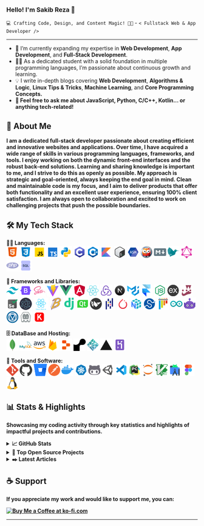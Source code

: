 <!-- ============ INTRO START ============ -->

<!-- greeting -->
<h3>Hello! I'm Sakib Reza 👋</h3>

<!-- tagline -->
`💻 Crafting Code, Design, and Content Magic! 🚀✨` - `< Fullstack Web & App Developer />`

<hr/>

<!-- activity -->
<ul>
  <li>🌱 I’m currently expanding my expertise in <b>Web Development</b>, <b>App Development</b>, and <b>Full-Stack Development</b>.</li>
  <li>👨‍🎓 As a dedicated student with a solid foundation in multiple programming languages, I’m passionate about continuous growth and learning.</li>
  <li>💡 I write in-depth blogs covering <b>Web Development</b>, <b>Algorithms & Logic</b>, <b>Linux Tips & Tricks</b>, <b>Machine Learning</b>, and <b>Core Programming Concepts.</li>
  <li>💬 Feel free to ask me about JavaScript, Python, C/C++, Kotlin... or anything tech-related!</li>
</ul>
<!-- ============ INTRO END ============ -->

<!-- ============ ABOUT START ============ -->
<h2>🚀 About Me</h2>
<p>I am a dedicated full-stack developer passionate about creating efficient and innovative websites and applications. Over time, I have acquired a wide range of skills in various programming languages, frameworks, and tools. I enjoy working on both the dynamic front-end interfaces and the robust back-end solutions. Learning and sharing knowledge is important to me, and I strive to do this as openly as possible. My approach is strategic and goal-oriented, always keeping the end goal in mind. Clean and maintainable code is my focus, and I aim to deliver products that offer both functionality and an excellent user experience, ensuring 100% client satisfaction. I am always open to collaboration and excited to work on challenging projects that push the possible boundaries.</p>
<!-- ============ ABOUT END ============ -->

<!-- ============ SKILLS START ============ -->
<h2>🛠️ My Tech Stack</h2>
<!-- languages -->
<p>
  <b>👨‍💻 Languages:</b>
  <br />
  <a href="#" title="HTML"><img src="/images/skills_icon/html.png" alt="HTML" /></a>
  <a href="#" title="CSS"><img src="/images/skills_icon/css.png" alt="CSS" /></a>
  <a href="#" title="JavaScript"><img src="/images/skills_icon/javascript.png" alt="JavaScript" /></a>
  <a href="#" title="TypeScript"><img src="/images/skills_icon/typescript.png" alt="TypeScript" /></a>
  <a href="#" title="Python"><img src="/images/skills_icon/python.png" alt="Python" /></a>
  <a href="#" title="C"><img src="/images/skills_icon/c.png" alt="C" /></a>
  <a href="#" title="C++"><img src="/images/skills_icon/cpp.png" alt="C++" /></a>
  <a href="#" title="Kotlin"><img src="/images/skills_icon/kotlin.png" alt="Kotlin" /></a>
  <a href="#" title="Bash"><img src="/images/skills_icon/bash.png" alt="Bash" /></a>
  <a href="#" title="Assembly"><img src="/images/skills_icon/assembly.png" alt="ASM" /></a>
  <a href="#" title="Prolog"><img src="/images/skills_icon/prolog.png" alt="Prolog" /></a>
  <a href="#" title="Markdown"><img src="/images/skills_icon/markdown.png" alt="Markdown" /></a>
  <a href="#" title="LaTex"><img src="/images/skills_icon/latex.png" alt="LaTex" /></a>
  <a href="#" title="GraphQL"><img src="/images/skills_icon/graphql.png" alt="GraphQL" /></a>
  <a href="#" title="pHp"><img src="/images/skills_icon/php.png" alt="pHp" /></a>
  <a href="#" title="SQL"><img src="/images/skills_icon/sql.png" alt="SQL" /></a>
</p>

<!-- frameworks and libraries -->
<p>
  <b>💼 Frameworks and Libraries:</b>
  <br />
  <a href="#" title="Tailwind CSS"><img src="/images/skills_icon/tailwindcss.png" alt="Tailwind CSS" /></a>
  <a href="#" title="Bootstrap"><img src="/images/skills_icon/bootstrap.png" alt="Bootstrap" /></a>
  <a href="#" title="Sass"><img src="/images/skills_icon/sass.png" alt="Sass" /></a>
  <a href="#" title="Vite"><img src="/images/skills_icon/vite.png" alt="Vite" /></a>
  <a href="#" title="Vue"><img src="/images/skills_icon/vue.png" alt="Vue" /></a>
  <a href="#" title="Angular"><img src="/images/skills_icon/angular.png" alt="Angular" /></a>
  <a href="#" title="React"><img src="/images/skills_icon/react.png" alt="React" /></a>
  <a href="#" title="Redux"><img src="/images/skills_icon/redux.png" alt="Redux" /></a>
  <a href="#" title="Next JS"><img src="/images/skills_icon/nextjs.png" alt="Next JS" /></a>
  <a href="#" title="Material UI"><img src="/images/skills_icon/materialui.png" alt="Material UI" /></a>
  <a href="#" title="Framer"><img src="/images/skills_icon/framer.png" alt="Framer" /></a>
  <a href="#" title="NodeJS"><img src="/images/skills_icon/nodejs.png" alt="NodeJS" /></a>
  <a href="#" title="ExpressJS"><img src="/images/skills_icon/expressjs.png" alt="ExpressJS" /></a>
  <a href="#" title="Jest"><img src="/images/skills_icon/jest.png" alt="Jest" /></a>
  <a href="#" title="Selenium"><img src="/images/skills_icon/selenium.png" alt="Selenium" /></a>
  <a href="#" title="ElectronJS"><img src="/images/skills_icon/electronjs.png" alt="ElectronJS" /></a>
  <a href="#" title="React Native"><img src="/images/skills_icon/reactnative.png" alt="React Native" /></a>
  <a href="#" title="Babel"><img src="/images/skills_icon/babel.png" alt="Babel" /></a>
  <a href="#" title="Django"><img src="/images/skills_icon/django.png" alt="Django" /></a>
  <a href="#" title="PyQt"><img src="/images/skills_icon/pyqt.png" alt="PyQt" /></a>
  <a href="#" title="Kivy"><img src="/images/skills_icon/kivy.png" alt="Kivy" /></a>
  <a href="#" title="Pandas"><img src="/images/skills_icon/pandas.png" alt="Pandas" /></a>
  <a href="#" title="PyTorch"><img src="/images/skills_icon/pytorch.png" alt="PyTorch" /></a>
  <a href="#" title="NumPy"><img src="/images/skills_icon/numpy.png" alt="NumPy" /></a>
  <a href="#" title="SciPy"><img src="/images/skills_icon/scipy.png" alt="SciPy" /></a>
  <a href="#" title="PyTest"><img src="/images/skills_icon/pytest.png" alt="PyTest" /></a>
  <a href="#" title="Arduino"><img src="/images/skills_icon/arduino.png" alt="Arduino" /></a>
  <a href="#" title="AI Script"><img src="/images/skills_icon/aiscript.png" alt="AI Script" /></a>
  <a href="#" title="Material Design"><img src="/images/skills_icon/materialdesign.png" alt="Material Design" /></a>
  <a href="#" title="Apache Cordova"><img src="/images/skills_icon/apachecordova.png" alt="Apache Cordova" /></a>
  <a href="#" title="Keras"><img src="/images/skills_icon/keras.png" alt="Keras" /></a>
</p>

<!-- database and hosting -->
<p>
  <b>🗄️ DataBase and Hosting:</b>
  <br />
  <a href="#" title="MongoDB"><img src="/images/skills_icon/mongodb.png" alt="MongoDB" /></a>
  <a href="#" title="MySQL"><img src="/images/skills_icon/mysql.png" alt="MySQL" /></a>
  <a href="#" title="AWS"><img src="/images/skills_icon/aws.png" alt="AWS" /></a>
  <a href="#" title="Firebase"><img src="/images/skills_icon/firebase.png" alt="Firebase" /></a>
  <a href="#" title="Replit"><img src="/images/skills_icon/replit.png" alt="Replit" /></a>
  <a href="#" title="Render"><img src="/images/skills_icon/render.png" alt="Render" /></a>
  <a href="#" title="Netlify"><img src="/images/skills_icon/netlify.png" alt="Netlify" /></a>
  <a href="#" title="Vercel"><img src="/images/skills_icon/vercel.png" alt="Vercel" /></a>
  <a href="#" title="Heroku"><img src="/images/skills_icon/heroku.png" alt="Heroku" /></a>
</p>

<!-- tools and software -->
<p>
  <b>🧩 Tools and Software:</b>
  <br />
  <a href="#" title="Git"><img src="/images/skills_icon/git.png" alt="Git" /></a>
  <a href="#" title="GitHub"><img src="/images/skills_icon/github.png" alt="GitHub" /></a>
  <a href="#" title="Bitbucket"><img src="/images/skills_icon/bitbucket.png" alt="Bitbucket" /></a>
  <a href="#" title="Postman"><img src="/images/skills_icon/postman.png" alt="Postman" /></a>
  <a href="#" title="Docker"><img src="/images/skills_icon/docker.png" alt="Docker" /></a>
  <a href="#" title="Kubernetes"><img src="/images/skills_icon/kubernetes.png" alt="Kubernetes" /></a>
  <a href="#" title="GitHub Action"><img src="/images/skills_icon/githubaction.png" alt="GitHub Action" /></a>
  <a href="#" title="Unity"><img src="/images/skills_icon/unity.png" alt="Unity" /></a>
  <a href="#" title="VS Code"><img src="/images/skills_icon/vscode.png" alt="VS Code" /></a>
  <a href="#" title="PyCharm"><img src="/images/skills_icon/pycharm.png" alt="PyCharm" /></a>
  <a href="#" title="Jupyter"><img src="/images/skills_icon/jupyter.png" alt="Jupyter" /></a>
  <a href="#" title="Vim"><img src="/images/skills_icon/vim.png" alt="Vim" /></a>
  <a href="#" title="Android Studio"><img src="/images/skills_icon/androidstudio.png" alt="Android Studio" /></a>
  <a href="#" title="Figma"><img src="/images/skills_icon/figma.png" alt="Figma" /></a>
  <a href="#" title="Linux"><img src="/images/skills_icon/linux.png" alt="Linux" /></a>
</p>
<!-- ============ SKILLS END ============ -->

<!-- ============ STATS AND HIGHLIGHTS START ============ -->
<h2>📊 Stats & Highlights</h2>
<p>Showcasing my coding activity through key statistics and highlights of impactful projects and contributions.</p>

<!-- github stats -->
<details>
  <summary><b>📈 GitHub Stats</b></summary>
  <p align="center">
    <img src="https://github-readme-stats.vercel.app/api?username=sakibreza229&show_icons=true&count_private=true&theme=tokyonight&hide_border=true&border_radius=9" height="150" alt="GitHub Stats" />
    <img src="https://github-readme-stats.vercel.app/api/top-langs?username=sakibreza229&layout=compact&langs_count=6&theme=tokyonight&hide_border=true&border_radius=9" height="150" alt="Top Languages" />
  </p>
  <p align="center">
    <i><b>Note:</b> Top languages reflect public repositories and may not indicate my proficiency or expertise in each.</i>
  </p>
</details>

<!-- open source projects & contributions -->
<details>
  <summary><b>🌟 Top Open Source Projects</b></summary>
  <p align="center">
    <a href="https://github.com/sakibreza-229/30-Days-30-Projects">
      <img src="https://github-readme-stats.vercel.app/api/pin/?username=harun181&repo=converter&theme=tokyonight&hide_border=true" alt="30 Days 30 Projects" />
    </a>
    <a href="https://github.com/sakibreza-229/portfolio">
      <img src="https://github-readme-stats.vercel.app/api/pin/?username=harun181&repo=converter&theme=tokyonight&hide_border=true" alt="Portfolio Project" />
    </a>
    <a href="https://github.com/sakibreza-229/weather-app">
      <img src="https://github-readme-stats.vercel.app/api/pin/?username=harun181&repo=converter&theme=tokyonight&hide_border=true" alt="Weather App" />
    </a>
    <a href="https://github.com/sakibreza-229/blog-platform">
      <img src="https://github-readme-stats.vercel.app/api/pin/?username=harun181&repo=converter&theme=tokyonight&hide_border=true" alt="Blog Platform" />
    </a>
  </p>
  <p align="center">
    <a href="https://github.com/sakibreza229?tab=repositories"><b>🔗 See All Repositories</b></a>
  </p>
</details>

<!-- blogs & articles -->
<details>
  <summary><b>✒️ Latest Articles</b></summary>
  <ul>
    <li><a href="#">Unlocking the Power of AI</a> - <i>Exploring AI's impact on daily life</i></li>
    <li><a href="#">Mastering Full-Stack Development</a> - <i>Your guide to becoming a full-stack expert</i></li>
    <li><a href="#">Responsive Web Design Techniques</a> - <i>Creating mobile-friendly websites</i></li>
    <li><a href="#">Introduction to Neural Networks</a> - <i>Learn the basics of neural networks</i></li>
    <li><a href="#">Getting Started with Machine Learning</a> - <i>Beginner's guide to ML concepts</i></li>
    <li><a href="#">Modern Front-End Frameworks Compared</a> - <i>A breakdown of React, Vue, and Angular</i></li>
    <li><a href="#">Efficient Database Management</a> - <i>Tips for optimizing database performance</i></li>
  </ul>
</details>
<!-- ============ STATS AND HIGHLIGHTS END ============ -->

<!-- ============ SUPPORT START ============ -->
<h2>☕ Support</h2>
<p>If you appreciate my work and would like to support me, you can:</p>
<a href='https://ko-fi.com/M4M416OHP8' target='_blank'><img height='36' style='border:0px;height:36px;' src='https://storage.ko-fi.com/cdn/kofi4.png?v=6' border='0' alt='Buy Me a Coffee at ko-fi.com' /></a>
<!-- ============ SUPPORT END ============ -->

<hr />

<!---
sakibreza229/sakibreza229 is a ✨ special ✨ repository because its `README.md` (this file) appears on your GitHub profile.
You can click the Preview link to take a look at your changes.
--->
